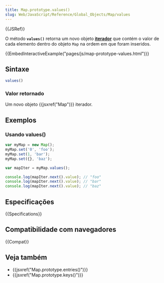 ```yaml
---
title: Map.prototype.values()
slug: Web/JavaScript/Reference/Global_Objects/Map/values
---
```

{{JSRef}}

O método **`values()`** retorna um novo objeto **[iterador](/pt-BR/docs/Web/JavaScript/Guide/Iterators_and_Generators)** que contém o valor
de cada elemento dentro do objeto `Map` na ordem em que foram inseridos.

{{EmbedInteractiveExample("pages/js/map-prototype-values.html")}}

## Sintaxe

```js
values()
```

### Valor retornado

Um novo objeto {{jsxref("Map")}} iterador.

## Exemplos

### Usando values()

```js
var myMap = new Map();
myMap.set('0', 'foo');
myMap.set(1, 'bar');
myMap.set({}, 'baz');

var mapIter = myMap.values();

console.log(mapIter.next().value); // "foo"
console.log(mapIter.next().value); // "bar"
console.log(mapIter.next().value); // "baz"
```

## Especificações

{{Specifications}}

## Compatibilidade com navegadores

{{Compat}}

## Veja também

- {{jsxref("Map.prototype.entries()")}}
- {{jsxref("Map.prototype.keys()")}}
